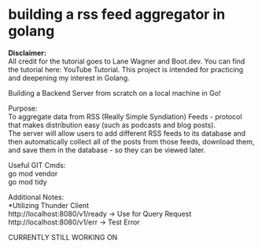 # building a rss feed aggregator in golang

**Disclaimer:**<br />
All credit for the tutorial goes to Lane Wagner and Boot.dev. You can find the tutorial here: YouTube Tutorial. This project is intended for practicing and deepening my interest in Golang. <br />

Building a Backend Server from scratch on a local machine in Go!

Purpose:<br /> 
    To aggregate data from RSS (Really Simple Syndiation) Feeds - protocol that makes distribution easy
        (such as podcasts and blog posts).<br />
    The server will allow users to add different RSS feeds to its database and then automatically collect all of the posts from those feeds, download them, and save them in the database - so they can be viewed later.

Useful GIT Cmds:<br />
go mod vendor <br />
go mod tidy <br />

Additional Notes: <br />
*Utilizing Thunder Client <br />
http://localhost:8080/v1/ready -> Use for Query Request <br />
http://localhost:8080/v1/err -> Test Error


CURRENTLY STILL WORKING ON

